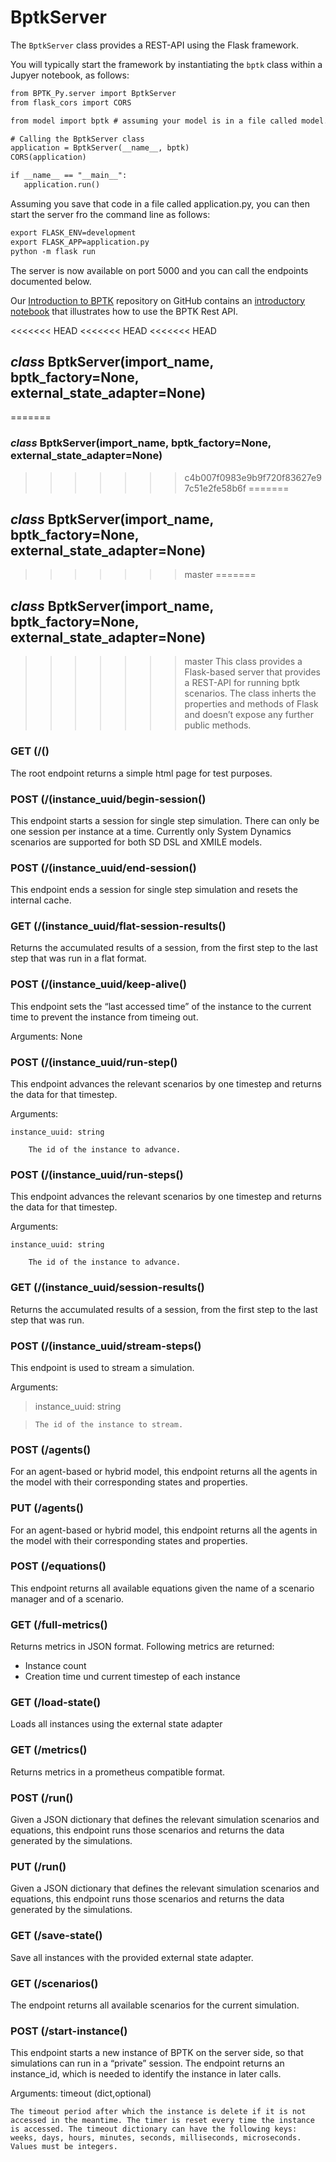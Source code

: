 # BptkServer

The `BptkServer` class provides a REST-API using the Flask framework.

You will typically start the framework by instantiating the `bptk` class within a Jupyer notebook, as follows:

```default
from BPTK_Py.server import BptkServer
from flask_cors import CORS

from model import bptk # assuming your model is in a file called model.py that sets up bptk

# Calling the BptkServer class
application = BptkServer(__name__, bptk)
CORS(application)

if __name__ == "__main__":
   application.run()
```

Assuming you save that code in a file called application.py, you can then start the server fro the command line as follows:

```default
export FLASK_ENV=development
export FLASK_APP=application.py
python -m flask run
```

The server is now available on port 5000 and you can call the endpoints documented below.

Our  [Introduction to BPTK](https://github.com/transentis/bptk_intro) repository on GitHub contains an [introductory notebook](https://github.com/transentis/bptk_intro/blob/master/rest-api/api_usage.ipynb) that illustrates how to use the BPTK Rest API.


<<<<<<< HEAD
<<<<<<< HEAD
<<<<<<< HEAD
## _class_ BptkServer(import_name, bptk_factory=None, external_state_adapter=None)
=======
### _class_ BptkServer(import_name, bptk_factory=None, external_state_adapter=None)
>>>>>>> c4b007f0983e9b9f720f83627e97c51e2fe58b6f
=======
## _class_ BptkServer(import_name, bptk_factory=None, external_state_adapter=None)
>>>>>>> master
=======
## _class_ BptkServer(import_name, bptk_factory=None, external_state_adapter=None)
>>>>>>> master
This class provides a Flask-based server that provides a REST-API for running bptk scenarios. The class inherts the properties and methods of Flask and doesn’t expose any further public methods.


### GET (/()
The root endpoint returns a simple html page for test purposes.


### POST (/(instance_uuid/begin-session()
This endpoint starts a session for single step simulation. There can only be one session per instance at a time.
Currently only System Dynamics scenarios are supported for both SD DSL and XMILE models.


### POST (/(instance_uuid/end-session()
This endpoint ends a session for single step simulation and resets the internal cache.


### GET (/(instance_uuid/flat-session-results()
Returns the accumulated results of a session, from the first step to the last step that was run in a flat format.


### POST (/(instance_uuid/keep-alive()
This endpoint sets the “last accessed time” of the instance to the current time to prevent the instance from timeing out.

Arguments: None


### POST (/(instance_uuid/run-step()
This endpoint advances the relevant scenarios by one timestep and returns the data for that timestep.

Arguments:

    instance_uuid: string

        The id of the instance to advance.


### POST (/(instance_uuid/run-steps()
This endpoint advances the relevant scenarios by one timestep and returns the data for that timestep.

Arguments:

    instance_uuid: string

        The id of the instance to advance.


### GET (/(instance_uuid/session-results()
Returns the accumulated results of a session, from the first step to the last step that was run.


### POST (/(instance_uuid/stream-steps()
This endpoint is used to stream a simulation.

Arguments:

> instance_uuid: string

>     The id of the instance to stream.


### POST (/agents()
For an agent-based or hybrid model, this endpoint returns all the agents in the model with their corresponding states and properties.


### PUT (/agents()
For an agent-based or hybrid model, this endpoint returns all the agents in the model with their corresponding states and properties.


### POST (/equations()
This endpoint returns all available equations given the name of a scenario manager and of a scenario.


### GET (/full-metrics()
Returns metrics in JSON format. Following metrics are returned:
- Instance count
- Creation time und current timestep of each instance


### GET (/load-state()
Loads all instances using the external state adapter


### GET (/metrics()
Returns metrics in a prometheus compatible format.


### POST (/run()
Given a JSON dictionary that defines the relevant simulation scenarios and equations, this endpoint runs those scenarios and returns the data generated by the simulations.


### PUT (/run()
Given a JSON dictionary that defines the relevant simulation scenarios and equations, this endpoint runs those scenarios and returns the data generated by the simulations.


### GET (/save-state()
Save all instances with the provided external state adapter.


### GET (/scenarios()
The endpoint returns all available scenarios for the current simulation.


### POST (/start-instance()
This endpoint starts a new instance of BPTK on the server side, so that simulations can run in a “private” session. The endpoint returns an instance_id, which is needed to identify the instance in later calls.

Arguments: timeout (dict,optional)

    The timeout period after which the instance is delete if it is not accessed in the meantime. The timer is reset every time the instance is accessed. The timeout dictionary can have the following keys: weeks, days, hours, minutes, seconds, milliseconds, microseconds. Values must be integers.
